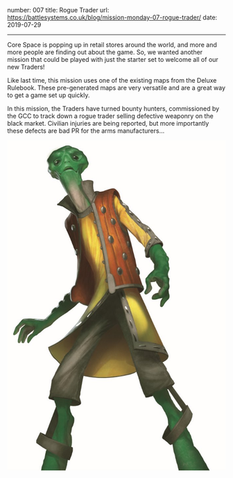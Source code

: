 number: 007
title: Rogue Trader
url: https://battlesystems.co.uk/blog/mission-monday-07-rogue-trader/
date: 2019-07-29

---

Core Space is popping up in retail stores around the world, and more and more people are finding out about the game. So, we wanted another mission that could be played with just the starter set to welcome all of our new Traders!

Like last time, this mission uses one of the existing maps from the Deluxe Rulebook. These pre-generated maps are very versatile and are a great way to get a game set up quickly.

In this mission, the Traders have turned bounty hunters, commissioned by the GCC to track down a rogue trader selling defective weaponry on the black market. Civilian injuries are being reported, but more importantly these defects are bad PR for the arms manufacturers…

![Gan’eek – one of the Civilians found in the Core Space Starter Set. Could Gan’eek be the rogue weapons trader? Find out in this mission.](ganeek.jpg)
